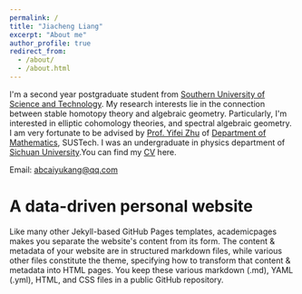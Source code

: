 ```yaml
---
permalink: /
title: "Jiacheng Liang"
excerpt: "About me"
author_profile: true
redirect_from: 
  - /about/
  - /about.html
---
```


I'm a second year postgraduate student from [Southern University of Science and Technology](https://www.sustech.edu.cn/en/). My research interests lie in the connection between stable homotopy theory and algebraic geometry. Particularly, I'm interested in elliptic cohomology theories, and spectral algebraic geometry. I am very fortunate to be advised by [Prof. Yifei Zhu](https://yifeizhu.github.io/) of [Department of Mathematics](https://math.sustech.edu.cn/?lang=en), SUSTech. I was an undergraduate in physics department of [Sichuan University](https://en.scu.edu.cn/).You can find my [CV](../assets/CV.pdf) here.

Email: [abcaiyukang@qq.com](abcaiyukang@qq.com)

A data-driven personal website
======
Like many other Jekyll-based GitHub Pages templates, academicpages makes you separate the website's content from its form. The content & metadata of your website are in structured markdown files, while various other files constitute the theme, specifying how to transform that content & metadata into HTML pages. You keep these various markdown (.md), YAML (.yml), HTML, and CSS files in a public GitHub repository. 
